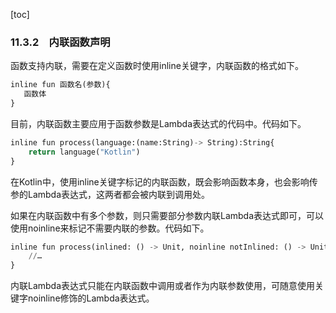 [toc]

### 11.3.2　内联函数声明

函数支持内联，需要在定义函数时使用inline关键字，内联函数的格式如下。

```python
inline fun 函数名(参数){
   函数体
}
```

目前，内联函数主要应用于函数参数是Lambda表达式的代码中。代码如下。

```python
inline fun process(language:(name:String)-> String):String{
    return language("Kotlin")
}
```

在Kotlin中，使用inline关键字标记的内联函数，既会影响函数本身，也会影响传参的Lambda表达式，这两者都会被内联到调用处。

如果在内联函数中有多个参数，则只需要部分参数内联Lambda表达式即可，可以使用noinline来标记不需要内联的参数。代码如下。

```python
inline fun process(inlined: () -> Unit, noinline notInlined: () -> Unit){
    //…
}
```

内联Lambda表达式只能在内联函数中调用或者作为内联参数使用，可随意使用关键字noinline修饰的Lambda表达式。

